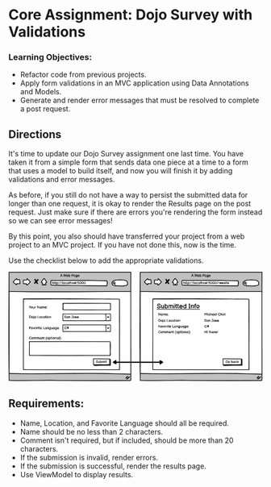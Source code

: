 # Core Assignment: Dojo Survey with Validations

### Learning Objectives:

- Refactor code from previous projects.
- Apply form validations in an MVC application using Data Annotations and Models.
- Generate and render error messages that must be resolved to complete a post request.

## Directions
It's time to update our Dojo Survey assignment one last time. You have taken it from a simple form that sends data one piece at a time to a form that uses a model to build itself, and now you will finish it by adding validations and error messages.

As before, if you still do not have a way to persist the submitted data for longer than one request, it is okay to render the Results page on the post request. Just make sure if there are errors you're rendering the form instead so we can see error messages!

By this point, you also should have transferred your project from a web project to an MVC project. If you have not done this, now is the time.

Use the checklist below to add the appropriate validations.

![Image](model.png) 

## Requirements:
- Name, Location, and Favorite Language should all be required.
- Name should be no less than 2 characters.
- Comment isn't required, but if included, should be more than 20 characters.
- If the submission is invalid, render errors.
- If the submission is successful, render the results page.
- Use ViewModel to display results.